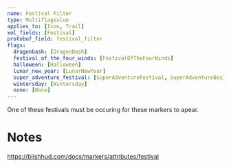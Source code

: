 ```yaml
---
name: Festival Filter
type: MultiflagValue
applies_to: [Icon, Trail]
xml_fields: [Festival]
protobuf_field: festival_filter
flags:
  dragonbash: [DragonBash]
  festival_of_the_four_winds: [FestivalOfTheFourWinds]
  halloween: [Halloween]
  lunar_new_year: [LunarNewYear]
  super_adventure_festival: [SuperAdventureFestival, SuperAdventureBox]
  wintersday: [Wintersday]
  none: [None]
---
```

One of these festivals must be occuring for these markers to apear.

Notes
=====
https://blishhud.com/docs/markers/attributes/festival
